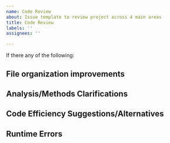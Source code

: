 ```yaml
---
name: Code Review
about: Issue template to review project across 4 main areas
title: Code Review
labels: ''
assignees: ''

---
```


If there any of the following:

## File organization improvements

## Analysis/Methods Clarifications

## Code Efficiency Suggestions/Alternatives

## Runtime Errors
